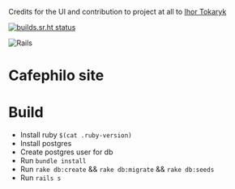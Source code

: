 Credits for the UI and contribution to project at all to [Ihor Tokaryk](https://github.com/ihortok)

[![builds.sr.ht status](https://builds.sr.ht/~voloyev/cafefilo_v3/.build.yml.svg)](https://builds.sr.ht/~voloyev/cafefilo_v3/.build.yml?)

![Rails](https://github.com/voloyev/cafephilo_v3/workflows/Rails/badge.svg?branch=master)

# Cafephilo site

# Build

- Install ruby `$(cat .ruby-version)`
- Install postgres
- Create postgres user for db
- Run `bundle install`
- Run `rake db:create` && `rake db:migrate` && `rake db:seeds`
- Run `rails s`
